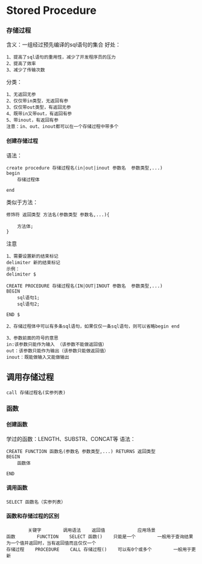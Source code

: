 # Stored Procedure

### 存储过程

含义：一组经过预先编译的sql语句的集合 好处：

```text
1、提高了sql语句的重用性，减少了开发程序员的压力
2、提高了效率
3、减少了传输次数
```

分类：

```text
1、无返回无参
2、仅仅带in类型，无返回有参
3、仅仅带out类型，有返回无参
4、既带in又带out，有返回有参
5、带inout，有返回有参
注意：in、out、inout都可以在一个存储过程中带多个
```

#### 创建存储过程

语法：

```text
create procedure 存储过程名(in|out|inout 参数名  参数类型,...)
begin
    存储过程体

end
```

类似于方法：

```text
修饰符 返回类型 方法名(参数类型 参数名,...){

    方法体;
}
```

注意

```text
1、需要设置新的结束标记
delimiter 新的结束标记
示例：
delimiter $

CREATE PROCEDURE 存储过程名(IN|OUT|INOUT 参数名  参数类型,...)
BEGIN
    sql语句1;
    sql语句2;

END $

2、存储过程体中可以有多条sql语句，如果仅仅一条sql语句，则可以省略begin end

3、参数前面的符号的意思
in:该参数只能作为输入 （该参数不能做返回值）
out：该参数只能作为输出（该参数只能做返回值）
inout：既能做输入又能做输出
```

## 调用存储过程

```text
call 存储过程名(实参列表)
```

### 函数

#### 创建函数

学过的函数：LENGTH、SUBSTR、CONCAT等 语法：

```text
CREATE FUNCTION 函数名(参数名 参数类型,...) RETURNS 返回类型
BEGIN
    函数体

END
```

#### 调用函数

```text
SELECT 函数名（实参列表）
```

#### 函数和存储过程的区别

```text
        关键字        调用语法    返回值            应用场景
函数        FUNCTION    SELECT 函数()    只能是一个        一般用于查询结果为一个值并返回时，当有返回值而且仅仅一个
存储过程    PROCEDURE    CALL 存储过程()    可以有0个或多个        一般用于更新
```

